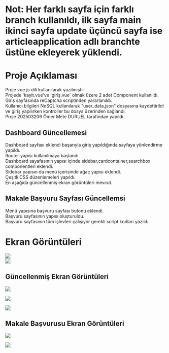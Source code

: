 <h1>Not: Her farklı sayfa için farklı branch kullanıldı, ilk sayfa main ikinci sayfa update üçüncü sayfa ise articleapplication adlı branchte üstüne ekleyerek yüklendi.<h1>
<h1>Proje Açıklaması</h1>
<div>Proje vue.js dili kullanılarak yazılmıştır<br>
Projede 'kayit.vue've 'giriş.vue' olmak üzere 2 adet Component kullanıldı.<br>
Giriş sayfasında reCaptcha scriptinden yararlanıldı.<br>
Kullanıcı bilgileri NoSQL kullanılarak "user_data,json" dosyasına kaydettirildi ve giriş yapılırken kontroller bu dosya üzerinden sağlandı.<br>
Proje 202503206 Ömer Mete DURUEL tarafından yapıldı.<br>
 <h2>Dashboard Güncellemesi</h2>
 <div>
 Dashboard sayfası eklendi başarıyla giriş yapıldığında sayfaya yönlendirme yapıldı.<br>
 Router yapısı kullanılmaya başlandı.<br>
 Dashboard sayafasının yapısı içinde sidebar,cardcontainer,searchbox componentleri eklendi.<br>
 Sidebar yapısın da menü içerisinde ağaç yapısı eklendi.<br>
 Çeşitli CSS düzenlemeleri yapıldı.<br>
 En aşağıda güncellenmiş ekran görüntüleri mevcut.
 </div>
 <h2>Makale Başvuru Sayfası Güncellemsi</h2>
 <div>
  Menü yapısına başvuru sayfası butonu eklendi.<br>
  Başvuru sayfasının yapısı oluşturuldu.<br>
  Başvuru sayfasının tüm işlevleri çalışıyor gerekli script kodları yazıldı.
 <div>
</div> 
<h1>Ekran Görüntüleri</h1>
 <img src="https://github.com/Iskenderun-Technical-University/bitirme2-login-vue-Omer-Mete-DURUEL/assets/84865874/973cb61e-a24c-43a3-a9b6-c9f52673b6ca">
 <br>
  <img src="https://github.com/Iskenderun-Technical-University/bitirme2-login-vue-Omer-Mete-DURUEL/assets/84865874/03c728e5-b186-4a13-bbec-d19865996061">
<h2>Güncellenmiş Ekran Görüntüleri</h2>
<img src="https://github.com/Iskenderun-Technical-University/bitirme2-login-vue-Omer-Mete-DURUEL/assets/84865874/509ae394-c37d-4c88-9fd5-df75906d7ae7"><br>

 <img src="https://github.com/Iskenderun-Technical-University/bitirme2-login-vue-Omer-Mete-DURUEL/assets/84865874/1a86f552-133b-4644-9b1c-b78edda1b69d"><br>

<img src="https://github.com/Iskenderun-Technical-University/bitirme2-login-vue-Omer-Mete-DURUEL/assets/84865874/cb0171c9-d00b-4a79-8c2f-946a811a66af"><br>
<h2>Makale Başvurusu Ekran Görüntüleri</h2>
<img src="https://github.com/Iskenderun-Technical-University/bitirme2-login-vue-Omer-Mete-DURUEL/assets/84865874/877d97f8-e3e5-47c6-80f8-1b8342e832b0"><br>

<img src="https://github.com/Iskenderun-Technical-University/bitirme2-login-vue-Omer-Mete-DURUEL/assets/84865874/87920c13-3f00-4298-a041-8520ea26799a"><br>

